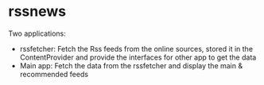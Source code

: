 # rssnews
Two applications:
* rssfetcher: Fetch the Rss feeds from the online sources, stored it in the ContentProvider and provide the interfaces for other app to get the data
* Main app: Fetch the data from the rssfetcher and display the main & recommended feeds
